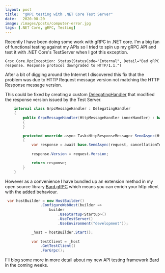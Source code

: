 ```yaml
---
layout: post
title:  "gRPC testing with .NET Core Test Server"
date:   2020-08-20
image: /images/posts/computer-error.jpg
tags: [.NET Core, gRPC, Testing]
---
```


Recently I have been doing some work with gRPC in .NET core. I'm a big fan of functional testing against my APIs so I tried to spin up my gRPC API and test it with .NET Core's TestServer when I got this exception.

```
Grpc.Core.RpcException: Status(StatusCode="Internal", Detail="Bad gRPC response. Response protocol downgraded to HTTP/1.1.")
```

After a bit of digging around the Internet I discovered this fix that the problem was due to HTTP Request message version not matching the HTTP Response message version.

<!--more-->


This could be fixed by creating a custom [DelegatingHandler](https://docs.microsoft.com/en-us/dotnet/api/system.net.http.delegatinghandler?view=netcore-3.1) that modified the response version issued by the Test Server.

```c#
    internal class GrpcMessageHandler : DelegatingHandler
    {
        public GrpcMessageHandler(HttpMessageHandler innerHandler) : base(innerHandler)
        {
        }

        protected override async Task<HttpResponseMessage> SendAsync(HttpRequestMessage request, CancellationToken cancellationToken)
        {
            var response = await base.SendAsync(request, cancellationToken);
            
            response.Version = request.Version;

            return response;
        }
    }
```

However as a convenience I have bundled up an extension method in my open source library [Bard.gRPC](https://docs.bard.net.nz/bard/grpc/grpc) which means you can enrich your http client with the added behaviour.

``` c#
 var hostBuilder = new HostBuilder()
                .ConfigureWebHost(builder =>
                    builder
                        .UseStartup<Startup>()
                        .UseTestServer()
                        .UseEnvironment("development"));

            _host = hostBuilder.Start();
            
            var testClient = _host
                .GetTestClient()
                .ForGrpc();
```

I'll blog some more in more detail about my new API testing framework [Bard](https://docs.bard.net.nz/bard/grpc/grpc) in the coming weeks.



